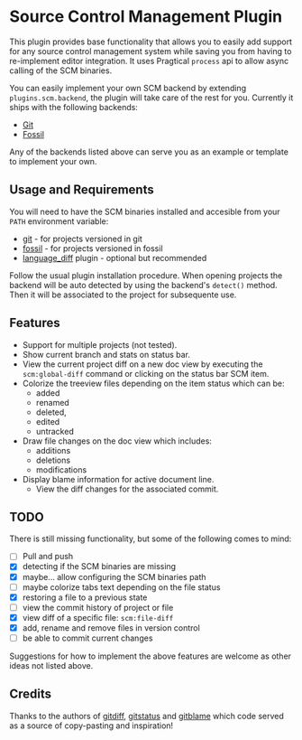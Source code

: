 # Source Control Management Plugin

This plugin provides base functionality that allows you to easily add support
for any source control management system while saving you from having to
re-implement editor integration. It uses Pragtical `process` api to allow
async calling of the SCM binaries.

You can easily implement your own SCM backend by extending `plugins.scm.backend`,
the plugin will take care of the rest for you. Currently it ships with the
following backends:

* [Git](backend/git.lua)
* [Fossil](backend/fossil.lua)

Any of the backends listed above can serve you as an example or template to
implement your own.

## Usage and Requirements

You will need to have the SCM binaries installed and accesible from
your `PATH` environment variable:

* [git] - for projects versioned in git
* [fossil] - for projects versioned in fossil
* [language_diff] plugin - optional but recommended

Follow the usual plugin installation procedure. When opening projects the
backend will be auto detected by using the backend's `detect()` method. Then
it will be associated to the project for subsequente use.

## Features

* Support for multiple projects (not tested).
* Show current branch and stats on status bar.
* View the current project diff on a new doc view by executing the
  `scm:global-diff` command or clicking on the status bar SCM item.
* Colorize the treeview files depending on the item status which can be:
  - added
  - renamed
  - deleted,
  - edited
  - untracked
* Draw file changes on the doc view which includes:
  - additions
  - deletions
  - modifications
* Display blame information for active document line.
  - View the diff changes for the associated commit.

## TODO

There is still missing functionality, but some of the following comes to mind:

- [ ] Pull and push
- [x] detecting if the SCM binaries are missing
- [x] maybe... allow configuring the SCM binaries path
- [ ] maybe colorize tabs text depending on the file status
- [x] restoring a file to a previous state
- [ ] view the commit history of project or file
- [x] view diff of a specific file: `scm:file-diff`
- [x] add, rename and remove files in version control
- [ ] be able to commit current changes

Suggestions for how to implement the above features are welcome as other ideas
not listed above.

## Credits

Thanks to the authors of [gitdiff], [gitstatus] and [gitblame]
which code served as a source of copy-pasting and inspiration!

[git]: https://git-scm.com/
[fossil]: https://www.fossil-scm.org/
[language_diff]: https://github.com/pratical/plugins/blob/master/plugins/language_diff.lua
[gitdiff]: https://github.com/vincens2005/lite-xl-gitdiff-highlight
[gitstatus]: https://github.com/lite-xl/lite-xl-plugins/blob/master/plugins/gitstatus.lua
[gitblame]: https://github.com/juliardi/lite-xl-gitblame

